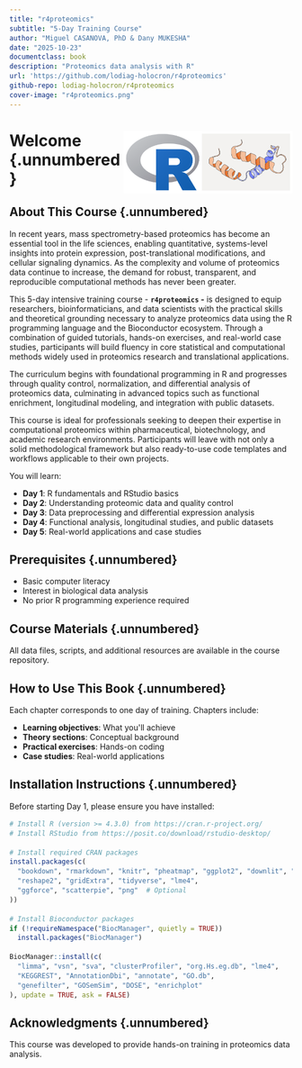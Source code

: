 ```yaml
---
title: "r4proteomics"
subtitle: "5-Day Training Course"
author: "Miguel CASANOVA, PhD & Dany MUKESHA"
date: "2025-10-23"
documentclass: book
description: "Proteomics data analysis with R"
url: 'https://github.com/lodiag-holocron/r4proteomics'
github-repo: lodiag-holocron/r4proteomics
cover-image: "r4proteomics.png"
---
```


# Welcome <a href="https://lodiag-holocron.github.io/r4proteomics/"><img src="r4proteomics.png" align="right" height="110" alt="r4proteomics website" /></a> {.unnumbered} 



## About This Course {.unnumbered}

In recent years, mass spectrometry-based proteomics has become an essential tool in the life sciences, enabling quantitative, systems-level insights into protein expression, post-translational modifications, and cellular signaling dynamics. As the complexity and volume of proteomics data continue to increase, the demand for robust, transparent, and reproducible computational methods has never been greater.

This 5-day intensive training course - **`r4proteomics` -** is designed to equip researchers, bioinformaticians, and data scientists with the practical skills and theoretical grounding necessary to analyze proteomics data using the R programming language and the Bioconductor ecosystem. Through a combination of guided tutorials, hands-on exercises, and real-world case studies, participants will build fluency in core statistical and computational methods widely used in proteomics research and translational applications.

The curriculum begins with foundational programming in R and progresses through quality control, normalization, and differential analysis of proteomics data, culminating in advanced topics such as functional enrichment, longitudinal modeling, and integration with public datasets.

This course is ideal for professionals seeking to deepen their expertise in computational proteomics within pharmaceutical, biotechnology, and academic research environments. Participants will leave with not only a solid methodological framework but also ready-to-use code templates and workflows applicable to their own projects.

You will learn:

-   **Day 1**: R fundamentals and RStudio basics
-   **Day 2**: Understanding proteomic data and quality control
-   **Day 3**: Data preprocessing and differential expression analysis
-   **Day 4**: Functional analysis, longitudinal studies, and public datasets
-   **Day 5**: Real-world applications and case studies

## Prerequisites {.unnumbered}

-   Basic computer literacy
-   Interest in biological data analysis
-   No prior R programming experience required

## Course Materials {.unnumbered}

All data files, scripts, and additional resources are available in the course repository.

## How to Use This Book {.unnumbered}

Each chapter corresponds to one day of training. Chapters include:

-   **Learning objectives**: What you'll achieve
-   **Theory sections**: Conceptual background
-   **Practical exercises**: Hands-on coding
-   **Case studies**: Real-world applications

## Installation Instructions {.unnumbered}

Before starting Day 1, please ensure you have installed:


``` r
# Install R (version >= 4.3.0) from https://cran.r-project.org/
# Install RStudio from https://posit.co/download/rstudio-desktop/

# Install required CRAN packages
install.packages(c(
  "bookdown", "rmarkdown", "knitr", "pheatmap", "ggplot2", "downlit", "xml2",
  "reshape2", "gridExtra", "tidyverse", "lme4",
  "ggforce", "scatterpie", "png"  # Optional
))

# Install Bioconductor packages
if (!requireNamespace("BiocManager", quietly = TRUE))
  install.packages("BiocManager")

BiocManager::install(c(
  "limma", "vsn", "sva", "clusterProfiler", "org.Hs.eg.db", "lme4",
  "KEGGREST", "AnnotationDbi", "annotate", "GO.db",
  "genefilter", "GOSemSim", "DOSE", "enrichplot"
), update = TRUE, ask = FALSE)
```

## Acknowledgments {.unnumbered}

This course was developed to provide hands-on training in proteomics data analysis.



